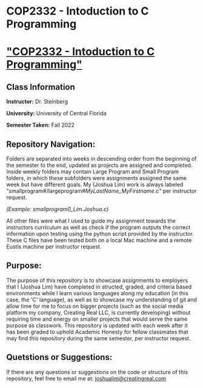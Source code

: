 # COP2332 - Intoduction to C Programming
# ["COP2332 - Intoduction to C Programming"](https://www.creatingreal.com)

## Class Information
**Instructor:** Dr. Steinberg

**University:** University of Central Florida

**Semester Taken:** Fall 2022
 
## Repository Navigation:
Folders are separated into weeks in descending order from the beginning of the semester to the end, updated as projects are assigned and completed. Inside weekly folders may contain Large Program and Small Program folders, in which these subfolders were assignments assigned the same week but have different goals. My (Joshua Lim) work is always labeled "smallprogram#/largeprogram#_MyLastName_MyFirstname.c"_ per instructor request.

_(Example: smallprogram0_Lim.Joshua.c)_

All other files were what I used to guide my assignment towards the instructors curriculum as well as check if the program outputs the correct information upon testing using the python script provided by the instructor. These C files have been tested both on a local Mac machine and a remote Eustis machine per instructor request. 

## Purpose:
The purpose of this repository is to showcase assignments to employers that I (Joshua Lim) have completed in structed, graded, and criteria based environments while I learn various languages along my education (in this case, the 'C' language), as well as to showcase my understanding of git and allow time for me to focus on bigger projects (such as the social media platform my company, Creating Real LLC, is currently developing) without requiring time and energy on smaller projects that would serve the same purpose as classwork. This repository is updated with each week after it has been graded to uphold Academic Honesty for fellow classmates that may find this repository during the same semester, per instructor request.

## Quetstions or Suggestions:
If there are any questions or suggestions on the code or structure of this repository, feel free to email me at:
joshualim@creatingreal.com
